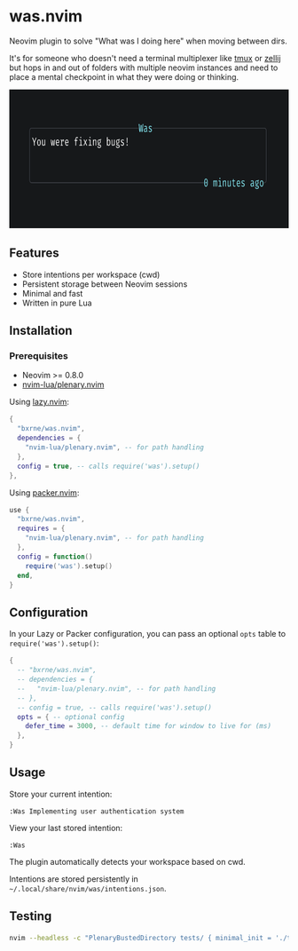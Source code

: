 # was.nvim

Neovim plugin to solve "What was I doing here" when moving between dirs.

It's for someone who doesn't need a terminal multiplexer like [tmux](https://github.com/tmux/tmux/wiki) or [zellij](https://zellij.dev) but hops in and out of folders with multiple neovim instances and need to place a mental checkpoint in what they were doing or thinking.

<img height="250" src="screenshot.png" alt="Screenshot of was.nvim">

## Features

- Store intentions per workspace (cwd)
- Persistent storage between Neovim sessions
- Minimal and fast
- Written in pure Lua

## Installation

### Prerequisites

- Neovim >= 0.8.0
- [nvim-lua/plenary.nvim](https://github.com/nvim-lua/plenary.nvim)

Using [lazy.nvim](https://github.com/folke/lazy.nvim):

```lua
{
  "bxrne/was.nvim",
  dependencies = {
    "nvim-lua/plenary.nvim", -- for path handling
  },
  config = true, -- calls require('was').setup()
},
```

Using [packer.nvim](https://github.com/wbthomason/packer.nvim):

```lua
use {
  "bxrne/was.nvim",
  requires = {
    "nvim-lua/plenary.nvim", -- for path handling
  },
  config = function()
    require('was').setup()
  end,
}
```

## Configuration

In your Lazy or Packer configuration, you can pass an optional `opts` table to `require('was').setup()`:
```lua
{
  -- "bxrne/was.nvim",
  -- dependencies = {
  --   "nvim-lua/plenary.nvim", -- for path handling
  -- },
  -- config = true, -- calls require('was').setup()
  opts = { -- optional config
    defer_time = 3000, -- default time for window to live for (ms)
  },
}
```

## Usage

Store your current intention:
```vim
:Was Implementing user authentication system
```

View your last stored intention:
```vim
:Was
```

The plugin automatically detects your workspace based on cwd.

Intentions are stored persistently in `~/.local/share/nvim/was/intentions.json`.

## Testing

```bash
nvim --headless -c "PlenaryBustedDirectory tests/ { minimal_init = './tests/minimal_init.lua' }"
```
